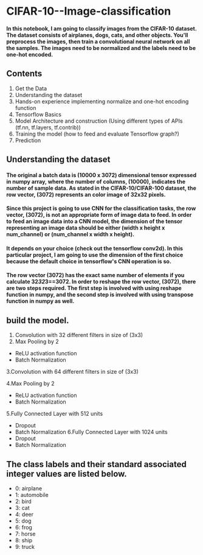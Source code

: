 # CIFAR-10--Image-classification


#### In this notebook, I am going to classify images from the CIFAR-10 dataset. The dataset consists of airplanes, dogs, cats, and other objects. You'll preprocess the images, then train a convolutional neural network on all the samples. The images need to be normalized and the labels need to be one-hot encoded. 

## Contents
1. Get the Data
2. Understanding the dataset
3. Hands-on experience implementing normalize and one-hot encoding function
4. Tensorflow Basics
5. Model Architecture and construction (Using different types of APIs (tf.nn, tf.layers, tf.contrib))
6. Training the model (how to feed and evaluate Tensorflow graph?)
7. Prediction

## Understanding the dataset
#### The original a batch data is (10000 x 3072) dimensional tensor expressed in numpy array, where the number of columns, (10000), indicates the number of sample data. As stated in the CIFAR-10/CIFAR-100 dataset, the row vector, (3072) represents an color image of 32x32 pixels.

#### Since this project is going to use CNN for the classification tasks, the row vector, (3072), is not an appropriate form of image data to feed. In order to feed an image data into a CNN model, the dimension of the tensor representing an image data should be either (width x height x num_channel) or (num_channel x width x height).

#### It depends on your choice (check out the tensorflow conv2d). In this particular project, I am going to use the dimension of the first choice because the default choice in tensorflow's CNN operation is so.

#### The row vector (3072) has the exact same number of elements if you calculate 32*32*3==3072. In order to reshape the row vector, (3072), there are two steps required. The first step is involved with using reshape function in numpy, and the second step is involved with using transpose function in numpy as well.

## build the model.
 1. Convolution with 32 different filters in size of (3x3)
 2. Max Pooling by 2
 * ReLU activation function
 * Batch Normalization
 
 3.Convolution with 64 different filters in size of (3x3)
 
 4.Max Pooling by 2
 * ReLU activation function
 * Batch Normalization
 
 5.Fully Connected Layer with 512 units
 * Dropout
 * Batch Normalization
 6.Fully Connected Layer with 1024 units
 * Dropout
 * Batch Normalization
 
 
 

## The class labels and their standard associated integer values are listed below.

* 0: airplane
* 1: automobile
* 2: bird
* 3: cat
* 4: deer
* 5: dog
* 6: frog
* 7: horse
* 8: ship
* 9: truck























